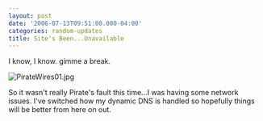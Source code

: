 ```yaml
---
layout: post
date: '2006-07-13T09:51:00.000-04:00'
categories: random-updates
title: Site's Been...Unavailable
---
```


I know, I know. gimme a break.

![PirateWires01.jpg](PirateWires01.jpg)

So it wasn't really Pirate's fault this time...I was having some network issues. I've switched how my dynamic DNS is handled so hopefully things will be better from here on out.